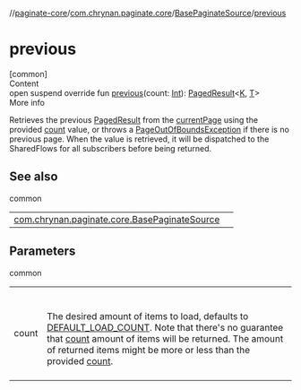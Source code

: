 //[paginate-core](../../../index.md)/[com.chrynan.paginate.core](../index.md)/[BasePaginateSource](index.md)/[previous](previous.md)



# previous  
[common]  
Content  
open suspend override fun [previous](previous.md)(count: [Int](https://kotlinlang.org/api/latest/jvm/stdlib/kotlin/-int/index.html)): [PagedResult](../-paged-result/index.md)<[K](index.md), [T](index.md)>  
More info  


Retrieves the previous [PagedResult](../-paged-result/index.md) from the [currentPage](current-page.md) using the provided [count](previous.md) value, or throws a [PageOutOfBoundsException](../-page-out-of-bounds-exception/index.md) if there is no previous page. When the value is retrieved, it will be dispatched to the SharedFlows for all subscribers before being returned.



## See also  
  
common  
  
| | |
|---|---|
| <a name="com.chrynan.paginate.core/BasePaginateSource/previous/#kotlin.Int/PointingToDeclaration/"></a>[com.chrynan.paginate.core.BasePaginateSource](next.md)| <a name="com.chrynan.paginate.core/BasePaginateSource/previous/#kotlin.Int/PointingToDeclaration/"></a>|
  


## Parameters  
  
common  
  
| | |
|---|---|
| <a name="com.chrynan.paginate.core/BasePaginateSource/previous/#kotlin.Int/PointingToDeclaration/"></a>count| <a name="com.chrynan.paginate.core/BasePaginateSource/previous/#kotlin.Int/PointingToDeclaration/"></a><br><br>The desired amount of items to load, defaults to [DEFAULT_LOAD_COUNT](../-paginate-repository/-companion/-d-e-f-a-u-l-t_-l-o-a-d_-c-o-u-n-t.md). Note that there's no guarantee that [count](previous.md) amount of items will be returned. The amount of returned items might be more or less than the provided [count](previous.md).<br><br>|
  
  



